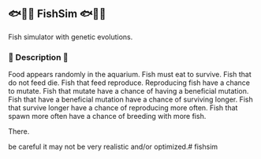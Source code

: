## 🐟🐠🐡 FishSim 🐟🐠🐡
Fish simulator with genetic evolutions.

### 📝 Description 📝

Food appears randomly in the aquarium. Fish must eat to survive. Fish that do not feed die. Fish that feed reproduce. Reproducing fish have a chance to mutate. Fish that mutate have a chance of having a beneficial mutation. Fish that have a beneficial mutation have a chance of surviving longer. Fish that survive longer have a chance of reproducing more often. Fish that spawn more often have a chance of breeding with more fish.

There.

be careful it may not be very realistic and/or optimized.# fishsim
